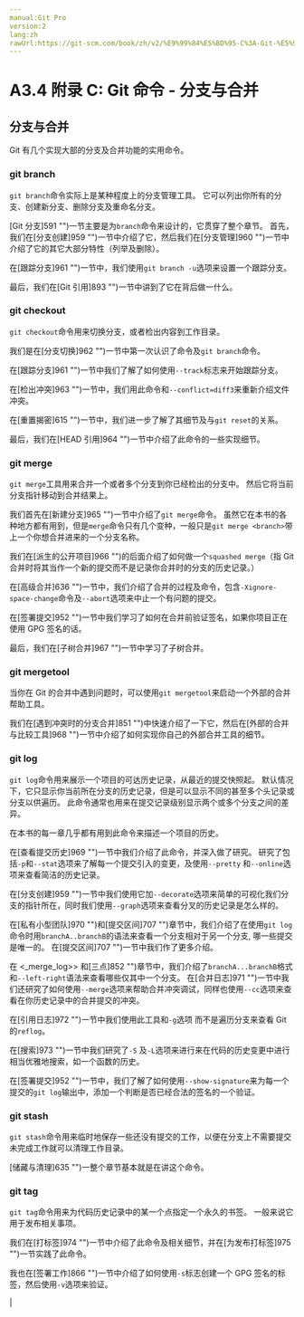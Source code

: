 ```yaml
---
manual:Git Pro
version:2
lang:zh
rawUrl:https://git-scm.com/book/zh/v2/%E9%99%84%E5%BD%95-C%3A-Git-%E5%91%BD%E4%BB%A4-%E5%88%86%E6%94%AF%E4%B8%8E%E5%90%88%E5%B9%B6
---
```



# A3.4 附录 C: Git 命令 - 分支与合并

## 分支与合并<a name="_分支与合并"></a>


Git 有几个实现大部的分支及合并功能的实用命令。



### git branch<a name="_git_branch"></a>


`git branch`命令实际上是某种程度上的分支管理工具。 它可以列出你所有的分支、创建新分支、删除分支及重命名分支。




[Git 分支]591 "")一节主要是为`branch`命令来设计的，它贯穿了整个章节。 首先，我们在[分支创建]959 "")一节中介绍了它，然后我们在[分支管理]960 "")一节中介绍了它的其它大部分特性（列举及删除）。




在[跟踪分支]961 "")一节中，我们使用`git branch -u`选项来设置一个跟踪分支。




最后，我们在[Git 引用]893 "")一节中讲到了它在背后做一什么。




### git checkout<a name="_git_checkout"></a>


`git checkout`命令用来切换分支，或者检出内容到工作目录。




我们是在[分支切换]962 "")一节中第一次认识了命令及`git branch`命令。




在[跟踪分支]961 "")一节中我们了解了如何使用`--track`标志来开始跟踪分支。




在[检出冲突]963 "")一节中，我们用此命令和`--conflict=diff3`来重新介绍文件冲突。




在[重置揭密]615 "")一节中，我们进一步了解了其细节及与`git reset`的关系。




最后，我们在[HEAD 引用]964 "")一节中介绍了此命令的一些实现细节。




### git merge<a name="_git_merge"></a>


`git merge`工具用来合并一个或者多个分支到你已经检出的分支中。 然后它将当前分支指针移动到合并结果上。




我们首先在[新建分支]965 "")一节中介绍了`git merge`命令。 虽然它在本书的各种地方都有用到，但是`merge`命令只有几个变种，一般只是`git merge <branch>`带上一个你想合并进来的一个分支名称。




我们在[派生的公开项目]966 "")的后面介绍了如何做一个`squashed merge`（指 Git 合并时将其当作一个新的提交而不是记录你合并时的分支的历史记录。）




在[高级合并]636 "")一节中，我们介绍了合并的过程及命令，包含`-Xignore-space-change`命令及`--abort`选项来中止一个有问题的提交。




在[签署提交]952 "")一节中我们学习了如何在合并前验证签名，如果你项目正在使用 GPG 签名的话。




最后，我们在[子树合并]967 "")一节中学习了子树合并。




### git mergetool<a name="_git_mergetool"></a>


当你在 Git 的合并中遇到问题时，可以使用`git mergetool`来启动一个外部的合并帮助工具。




我们在[遇到冲突时的分支合并]851 "")中快速介绍了一下它，然后在[外部的合并与比较工具]968 "")一节中介绍了如何实现你自己的外部合并工具的细节。




### git log<a name="_git_log"></a>


`git log`命令用来展示一个项目的可达历史记录，从最近的提交快照起。 默认情况下，它只显示你当前所在分支的历史记录，但是可以显示不同的甚至多个头记录或分支以供遍历。 此命令通常也用来在提交记录级别显示两个或多个分支之间的差异。




在本书的每一章几乎都有用到此命令来描述一个项目的历史。




在[查看提交历史]969 "")一节中我们介绍了此命令，并深入做了研究。 研究了包括`-p`和`--stat`选项来了解每一个提交引入的变更，及使用`--pretty` 和`--online`选项来查看简洁的历史记录。




在[分支创建]959 "")一节中我们使用它加`--decorate`选项来简单的可视化我们分支的指针所在，同时我们使用`--graph`选项来查看分叉的历史记录是怎么样的。




在[私有小型团队]970 "")和[提交区间]707 "")章节中，我们介绍了在使用`git log`命令时用`branchA..branchB`的语法来查看一个分支相对于另一个分支, 哪一些提交是唯一的。 在[提交区间]707 "")一节中我们作了更多介绍。




在 &lt;_merge_log&gt;&gt; 和[三点]852 "")章节中，我们介绍了`branchA...branchB`格式和`--left-right`语法来查看哪些仅其中一个分支。 在[合并日志]971 "")一节中我们还研究了如何使用`--merge`选项来帮助合并冲突调试，同样也使用`--cc`选项来查看在你历史记录中的合并提交的冲突。




在[引用日志]972 "")一节中我们使用此工具和`-g`选项 而不是遍历分支来查看 Git 的`reflog`。




在[搜索]973 "")一节中我们研究了`-S` 及`-L`选项来进行来在代码的历史变更中进行相当优雅地搜索，如一个函数的历史。




在[签署提交]952 "")一节中，我们了解了如何使用`--show-signature`来为每一个提交的`git log`输出中，添加一个判断是否已经合法的签名的一个验证。




### git stash<a name="_git_stash"></a>


`git stash`命令用来临时地保存一些还没有提交的工作，以便在分支上不需要提交未完成工作就可以清理工作目录。




[储藏与清理]635 "")一整个章节基本就是在讲这个命令。




### git tag<a name="_git_tag"></a>


`git tag`命令用来为代码历史记录中的某一个点指定一个永久的书签。 一般来说它用于发布相关事项。




我们在[打标签]974 "")一节中介绍了此命令及相关细节，并在[为发布打标签]975 "")一节实践了此命令。




我也在[签署工作]866 "")一节中介绍了如何使用`-s`标志创建一个 GPG 签名的标签，然后使用`-v`选项来验证。



|


